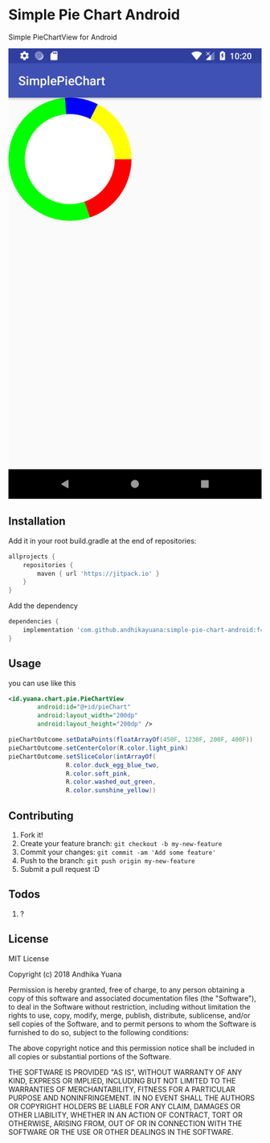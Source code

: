 # Simple Pie Chart Android

Simple PieChartView for Android

![](example.png?raw=true)

## Installation

Add it in your root build.gradle at the end of repositories:

```gradle
allprojects {
    repositories {
        maven { url 'https://jitpack.io' }
    }
}
```

Add the dependency

```gradle
dependencies {
    implementation 'com.github.andhikayuana:simple-pie-chart-android:f4936f3c01'
}
```

## Usage

you can use like this
```xml
<id.yuana.chart.pie.PieChartView
        android:id="@+id/pieChart"
        android:layout_width="200dp"
        android:layout_height="200dp" />
```

```java
pieChartOutcome.setDataPoints(floatArrayOf(450F, 1230F, 200F, 400F))
pieChartOutcome.setCenterColor(R.color.light_pink)
pieChartOutcome.setSliceColor(intArrayOf(
                R.color.duck_egg_blue_two,
                R.color.soft_pink,
                R.color.washed_out_green,
                R.color.sunshine_yellow))
```

## Contributing

1. Fork it!
2. Create your feature branch: `git checkout -b my-new-feature`
3. Commit your changes: `git commit -am 'Add some feature'`
4. Push to the branch: `git push origin my-new-feature`
5. Submit a pull request :D

## Todos

1. ?

## License

MIT License

Copyright (c) 2018 Andhika Yuana

Permission is hereby granted, free of charge, to any person obtaining a copy
of this software and associated documentation files (the "Software"), to deal
in the Software without restriction, including without limitation the rights
to use, copy, modify, merge, publish, distribute, sublicense, and/or sell
copies of the Software, and to permit persons to whom the Software is
furnished to do so, subject to the following conditions:

The above copyright notice and this permission notice shall be included in all
copies or substantial portions of the Software.

THE SOFTWARE IS PROVIDED "AS IS", WITHOUT WARRANTY OF ANY KIND, EXPRESS OR
IMPLIED, INCLUDING BUT NOT LIMITED TO THE WARRANTIES OF MERCHANTABILITY,
FITNESS FOR A PARTICULAR PURPOSE AND NONINFRINGEMENT. IN NO EVENT SHALL THE
AUTHORS OR COPYRIGHT HOLDERS BE LIABLE FOR ANY CLAIM, DAMAGES OR OTHER
LIABILITY, WHETHER IN AN ACTION OF CONTRACT, TORT OR OTHERWISE, ARISING FROM,
OUT OF OR IN CONNECTION WITH THE SOFTWARE OR THE USE OR OTHER DEALINGS IN THE
SOFTWARE.
